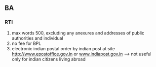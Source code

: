 ## BA
### RTI
1. max words 500, excluding any anexures and addresses of public authorities and individual
2. no fee for BPL
3. electronic indian postal order by indian post at site http://www.epostoffice.gov.in or www.indiapost.gov.in --> not useful only for indian citizens living abroad